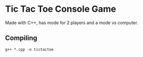 # Tic Tac Toe Console Game

Made with C++, has mode for 2 players and a mode vs computer.

## Compiling
```
g++ *.cpp -o tictactoe
```
